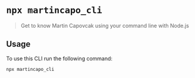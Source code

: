 # `npx martincapo_cli`

> Get to know Martin Capovcak using your command line with Node.js

## Usage

To use this CLI run the following command:

```sh
npx martincapo_cli
```